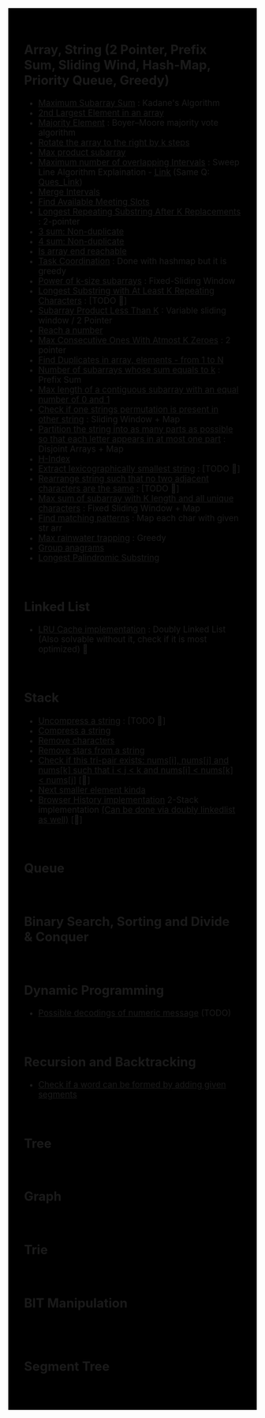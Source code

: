 <div style="font-size: 17px;background: black;padding: 2rem;">

## Array, String (2 Pointer, Prefix Sum, Sliding Wind, Hash-Map, Priority Queue, Greedy)

- <a href="https://leetcode.com/problems/maximum-subarray">Maximum Subarray Sum</a> : Kadane's Algorithm
- <a href="https://www.geeksforgeeks.org/problems/second-largest3735/1">2nd Largest Element in an array</a>
- <a href="https://leetcode.com/problems/majority-element">Majority Element</a> : Boyer–Moore majority vote algorithm
- <a href="https://leetcode.com/problems/rotate-array">Rotate the array to the right by k steps</a>
- <a href="https://leetcode.com/problems/maximum-product-subarray">Max product subarray</a>
- <a href="https://www.geeksforgeeks.org/problems/intersecting-intervals">Maximum number of overlapping Intervals</a> : Sweep Line Algorithm Explaination - <u style="color: deepskyblue"><a href="https://www.youtube.com/watch?v=YnIxejYW7cE&ab_channel=AlgorithmsCasts">Link</a></u> (Same Q: <a href="https://www.greatfrontend.com/questions/algo/intervals-minimum-meeting-rooms">Ques_Link</a>)
- <a href="https://leetcode.com/problems/merge-intervals/">Merge Intervals</a>
- <a href="https://bigfrontend.dev/problem/find-available-meeting-slots">Find Available Meeting Slots</a>
- <a href="https://leetcode.com/problems/longest-repeating-character-replacement">Longest Repeating Substring After K Replacements</a> : 2-pointer
- <a href="https://leetcode.com/problems/3sum">3 sum: Non-duplicate</a>
- <a href="https://leetcode.com/problems/4sum">4 sum: Non-duplicate</a>
- <a href="https://www.greatfrontend.com/questions/algo/array-reachable-end">Is array end reachable</a>
- <a href="https://www.greatfrontend.com/questions/algo/task-coordination">Task Coordination</a> : Done with hashmap but it is greedy
- <a href="https://leetcode.com/problems/find-the-power-of-k-size-subarrays-i">Power of k-size subarrays</a> : Fixed-Sliding Window
- <a href="https://leetcode.com/problems/longest-substring-with-at-least-k-repeating-characters">Longest Substring with At Least K Repeating Characters</a> : [TODO 🌟]
- <a href="https://leetcode.com/problems/subarray-product-less-than-k">Subarray Product Less Than K</a> : Variable sliding window / 2 Pointer
- <a href="https://leetcode.com/problems/reach-a-number">Reach a number</a>
- <a href="https://leetcode.com/problems/max-consecutive-ones-iii">Max Consecutive Ones With Atmost K Zeroes</a> : 2 pointer
- <a href="https://leetcode.com/problems/find-all-duplicates-in-an-array/">Find Duplicates in array, elements - from 1 to N</a> 
- <a href="https://leetcode.com/problems/subarray-sum-equals-k">Number of subarrays whose sum equals to k</a> : Prefix Sum 
- <a href="https://leetcode.com/problems/contiguous-array">Max length of a contiguous subarray with an equal number of 0 and 1</a>
- <a href="https://leetcode.com/problems/permutation-in-string">Check if one strings permutation is present in other string</a> : Sliding Window + Map
- <a href="https://leetcode.com/problems/partition-labels">Partition the string into as many parts as possible so that each letter appears in at most one part</a> : Disjoint Arrays + Map
- <a href="https://leetcode.com/problems/h-index">H-Index</a>
- <a href="https://leetcode.com/problems/remove-duplicate-letters">Extract lexicographically smallest string</a> : [TODO 🌟]
- <a href="https://leetcode.com/problems/reorganize-string">Rearrange string such that no two adjacent characters are the same</a> : [TODO 🌟]
- <a href="https://leetcode.com/problems/maximum-sum-of-distinct-subarrays-with-length-k">Max sum of subarray with K length and all unique characters</a> : Fixed Sliding Window + Map
- <a href="https://leetcode.com/problems/find-and-replace-pattern">Find matching patterns</a> : Map each char with given str arr
- <a href="https://leetcode.com/problems/container-with-most-water">Max rainwater trapping</a> : Greedy
- <a href="https://www.greatfrontend.com/questions/algo/string-anagram-groups">Group anagrams</a>
- <a href="https://leetcode.com/problems/longest-palindromic-substring">Longest Palindromic Substring</a>



<br>

## Linked List

- <a href="https://leetcode.com/problems/lru-cache/">LRU Cache implementation</a> : Doubly Linked List (Also solvable without it, check if it is most optimized) 🌟

<br>

## Stack

- <a href="https://bigfrontend.dev/problem/uncompress-string">Uncompress a string</a> : [TODO 🌟]
- <a href="https://bigfrontend.dev/problem/compress-a-string">Compress a string</a>
- <a href="https://bigfrontend.dev/problem/remove-characters">Remove characters</a>
- <a href="https://leetcode.com/problems/removing-stars-from-a-string">Remove stars from a string</a>
- <a href="https://leetcode.com/problems/132-pattern/">Check if this tri-pair exists: nums[i], nums[j] and nums[k] such that i < j < k and nums[i] < nums[k] < nums[j]</a> [🌟]
- <a href="https://leetcode.com/problems/final-prices-with-a-special-discount-in-a-shop">Next smaller element kinda</a>
- <a href="https://leetcode.com/problems/design-browser-history">Browser History implementation</a> 2-Stack implementation <u>(Can be done via doubly linkedlist as well)</u> [🌟]


<br>

## Queue

<br>

## Binary Search, Sorting and Divide & Conquer

<br>

## Dynamic Programming

- <a href="https://www.greatfrontend.com/questions/algo/string-decode-message">Possible decodings of numeric message</a> (TODO)

<br>

## Recursion and Backtracking

- <a href="https://www.greatfrontend.com/questions/algo/string-segment-words">Check if a word can be formed by adding given segments</a>

<br>

## Tree

<br>

## Graph

<br>

## Trie

<br>

## BIT Manipulation

<br>

<br>

## Segment Tree

<br>



</div>